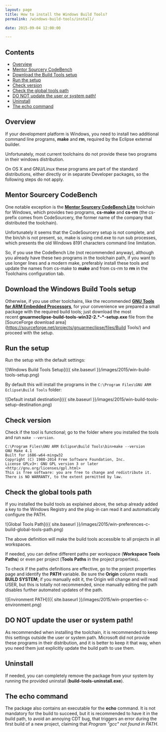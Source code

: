 ```yaml
---
layout: page
title: How to install the Windows Build Tools?
permalink: /windows-build-tools/install/

date: 2015-09-04 12:00:00

---
```


## Contents

* [Overview](#overview)
* [Mentor Sourcery CodeBench](#mentor-sourcery-codebench)
* [Download the Build Tools setup](#download-the-build-tools-setup)
* [Run the setup](#run-the-setup)
* [Check version](#check-version)
* [Check the global tools path](#check-the-global-tools-path)
* [DO NOT update the user or system path!](#do-not-update-the-user-or-system-path)
* [Uninstall](#uninstall)
* [The echo command](#the-echo-command)

## Overview

If your development platform is Windows, you need to install two additional command line programs, **make** and **rm**, required by the Eclipse external builder.

Unfortunately, most current toolchains do not provide these two programs in their windows distribution.

On OS X and GNU/Linux these programs are part of the standard distributions, either directly or in separate Developer packages, so the following steps do not apply.

## Mentor Sourcery CodeBench

One notable exception is the **[Mentor Sourcery CodeBench Lite](http://www.mentor.com/embedded-software/sourcery-tools/sourcery-codebench/editions/lite-edition/)** toolchain for Windows, which provides two programs, **cs-make** and **cs-rm** (the cs- prefix comes from CodeSourcery, the former name of the company that distributed the toolchain).

Unfortunately it seems that the CodeSourcery setup is not complete, and the bin/sh is not present, so, make is using cmd.exe to run sub processes, which presents the old Windows 8191 characters command line limitation.

So, if you use the CodeBench Lite (not recommended anyway), although you already have these two programs in the toolchain path, if you want to use longer lines and a modern make, preferably install these tools and update the names from cs-make to **make** and from cs-rm to **rm** in the Toolchains configuration tab.

## Download the Windows Build Tools setup

Otherwise, if you use other toolchains, like the recommended [**GNU Tools for ARM Embedded Processors**](http://launchpad.net/gcc-arm-embedded), for your convenience we prepared a small package with the required build tools; just download the most recent **gnuarmeclipse-build-tools-win32-2.\*-\*-setup.exe** file from the [SourceForge download area](https://sourceforge.net/projects/gnuarmeclipse/files/Build Tools/) and proceed with the setup.

## Run the setup

Run the setup with the default settings:

![Windows Build Tools Setup]({{ site.baseurl }}/images/2015/win-build-tools-setup.png)

By default this will install the programs in the `C:\Program Files\GNU ARM Eclipse\Build Tools` folder:

![Default install destination]({{ site.baseurl }}/images/2015/win-build-tools-setup-destination.png)

## Check version

Check if the tool is functional; go to the folder where you installed the tools and run `make --version`.

	C:\Program Files\GNU ARM Eclipse\Build Tools\bin>make --version
	GNU Make 4.1
	Built for i686-w64-mingw32
	Copyright (C) 1988-2014 Free Software Foundation, Inc.
	License GPLv3+: GNU GPL version 3 or later <http://gnu.org/licenses/gpl.html>
	This is free software: you are free to change and redistribute it.
	There is NO WARRANTY, to the extent permitted by law.

## Check the global tools path

If you installed the build tools as explained above, the setup already added a key to the Windows Registry and the plug-in can read it and automatically configure the PATH.

![Global Tools Path]({{ site.baseurl }}/images/2015/win-preferences-c-build-global-tools-path.png)

The above definition will make the build tools accessible to all projects in all workspaces.

If needed, you can define different paths per workspace (**Workspace Tools Paths**) or even per project (**Tools Paths** in the project properties).

To check if the paths definitions are effective, go to the project properties page and identify the **PATH** variable. Be sure the **Origin** column reads **BUILD SYSTEM**; if you manually edit it, the Origin will change and will read USER, but this is totally not recommended, since manually editing the path disables further automated updates of the path.

![Environment PATH]({{ site.baseurl }}/images/2015/win-properties-c-environment.png)

## DO NOT update the user or system path!

As recommended when installing the toolchain, it is recommended to keep this settings outside the user or system path. Microsoft did not provide these programs in their distribution, and it is better to keep it that way, when you need them just explicitly update the build path to use them.

## Uninstall

If needed, you can completely remove the package from your system by running the provided uninstall (**build-tools-uninstall.exe**).

## The echo command

The package also contains an executable for the **echo** command. It is not mandatory for the build to succeed, but it is recommended to have it in the build path, to avoid an annoying CDT bug, that triggers an error during the first build of a new project, claiming that _Program "gcc" not found in PATH_.
